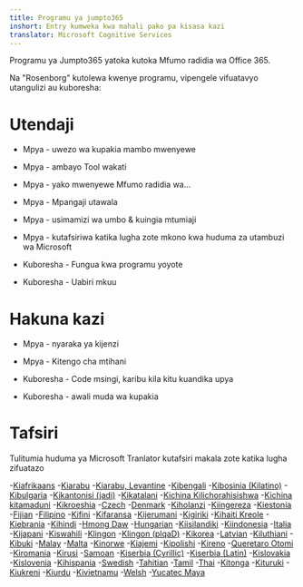 ```yaml
---
title: Programu ya jumpto365
inshort: Entry kumweka kwa mahali pako pa kisasa kazi
translator: Microsoft Cognitive Services
---
```



Programu ya Jumpto365 yatoka kutoka Mfumo radidia wa Office 365. 

Na "Rosenborg" kutolewa kwenye programu, vipengele vifuatavyo utangulizi au kuboresha:

# Utendaji

* Mpya - uwezo wa kupakia mambo mwenyewe

* Mpya - ambayo Tool wakati

* Mpya - yako mwenyewe Mfumo radidia wa...

* Mpya - Mpangaji utawala

* Mpya - usimamizi wa umbo & kuingia mtumiaji

* Mpya - kutafsiriwa katika lugha zote mkono kwa huduma za utambuzi wa Microsoft

* Kuboresha - Fungua kwa programu yoyote

* Kuboresha - Uabiri mkuu

# Hakuna kazi

* Mpya - nyaraka ya kijenzi

* Mpya - Kitengo cha mtihani

* Kuboresha - Code msingi, karibu kila kitu kuandika upya

* Kuboresha - awali muda wa kupakia


# Tafsiri
Tulitumia huduma ya Microsoft Tranlator kutafsiri makala zote katika lugha zifuatazo

-[Kiafrikaans](https://preview.app.jumpto365.com/tool/jumpto365/language/af)
-[Kiarabu](https://preview.app.jumpto365.com/tool/jumpto365/language/ar)
-[Kiarabu, Levantine](https://preview.app.jumpto365.com/tool/jumpto365/language/apc)
-[Kibengali](https://preview.app.jumpto365.com/tool/jumpto365/language/bn)
-[Kibosinia (Kilatino)](https://preview.app.jumpto365.com/tool/jumpto365/language/bs)
-[Kibulgaria](https://preview.app.jumpto365.com/tool/jumpto365/language/bg)
-[Kikantonisi (jadi)](https://preview.app.jumpto365.com/tool/jumpto365/language/yue)
-[Kikatalani](https://preview.app.jumpto365.com/tool/jumpto365/language/ca)
-[Kichina Kilichorahisishwa](https://preview.app.jumpto365.com/tool/jumpto365/language/zh-Hans)
-[Kichina kitamaduni](https://preview.app.jumpto365.com/tool/jumpto365/language/zh-Hant)
-[Kikroeshia](https://preview.app.jumpto365.com/tool/jumpto365/language/hr)
-[Czech](https://preview.app.jumpto365.com/tool/jumpto365/language/cs)
-[Denmark](https://preview.app.jumpto365.com/tool/jumpto365/language/da)
-[Kiholanzi](https://preview.app.jumpto365.com/tool/jumpto365/language/nl)
-[Kiingereza](https://preview.app.jumpto365.com/tool/jumpto365/language/en)
-[Kiestonia](https://preview.app.jumpto365.com/tool/jumpto365/language/et)
-[Fijian](https://preview.app.jumpto365.com/tool/jumpto365/language/fj)
-[Filipino](https://preview.app.jumpto365.com/tool/jumpto365/language/fil)
-[Kifini](https://preview.app.jumpto365.com/tool/jumpto365/language/fi)
-[Kifaransa](https://preview.app.jumpto365.com/tool/jumpto365/language/fr)
-[Kijerumani](https://preview.app.jumpto365.com/tool/jumpto365/language/de)
-[Kigiriki](https://preview.app.jumpto365.com/tool/jumpto365/language/el)
-[Kihaiti Kreole](https://preview.app.jumpto365.com/tool/jumpto365/language/ht)
-[Kiebrania](https://preview.app.jumpto365.com/tool/jumpto365/language/he)
-[Kihindi](https://preview.app.jumpto365.com/tool/jumpto365/language/hi)
-[Hmong Daw](https://preview.app.jumpto365.com/tool/jumpto365/language/mww)
-[Hungarian](https://preview.app.jumpto365.com/tool/jumpto365/language/hu)
-[Kiisilandiki](https://preview.app.jumpto365.com/tool/jumpto365/language/is)
-[Kiindonesia](https://preview.app.jumpto365.com/tool/jumpto365/language/id)
-[Italia](https://preview.app.jumpto365.com/tool/jumpto365/language/it)
-[Kijapani](https://preview.app.jumpto365.com/tool/jumpto365/language/ja)
-[Kiswahili](https://preview.app.jumpto365.com/tool/jumpto365/language/sw)
-[Klingon](https://preview.app.jumpto365.com/tool/jumpto365/language/tlh)
-[Klingon (plqaD)](https://preview.app.jumpto365.com/tool/jumpto365/language/tlh-Qaak)
-[Kikorea](https://preview.app.jumpto365.com/tool/jumpto365/language/ko)
-[Latvian](https://preview.app.jumpto365.com/tool/jumpto365/language/lv)
-[Kiluthiani](https://preview.app.jumpto365.com/tool/jumpto365/language/lt)
-[Kibuki](https://preview.app.jumpto365.com/tool/jumpto365/language/mg)
-[Malay](https://preview.app.jumpto365.com/tool/jumpto365/language/ms)
-[Malta](https://preview.app.jumpto365.com/tool/jumpto365/language/mt)
-[Kinorwe](https://preview.app.jumpto365.com/tool/jumpto365/language/nb)
-[Kiajemi](https://preview.app.jumpto365.com/tool/jumpto365/language/fa)
-[Kipolishi](https://preview.app.jumpto365.com/tool/jumpto365/language/pl)
-[Kireno](https://preview.app.jumpto365.com/tool/jumpto365/language/pt)
-[Queretaro Otomi](https://preview.app.jumpto365.com/tool/jumpto365/language/otq)
-[Kiromania](https://preview.app.jumpto365.com/tool/jumpto365/language/ro)
-[Kirusi](https://preview.app.jumpto365.com/tool/jumpto365/language/ru)
-[Samoan](https://preview.app.jumpto365.com/tool/jumpto365/language/sm)
-[Kiserbia (Cyrillic)](https://preview.app.jumpto365.com/tool/jumpto365/language/sr-Cyrl)
-[Kiserbia (Latin)](https://preview.app.jumpto365.com/tool/jumpto365/language/sr-Latn)
-[Kislovakia](https://preview.app.jumpto365.com/tool/jumpto365/language/sk)
-[Kislovenia](https://preview.app.jumpto365.com/tool/jumpto365/language/sl)
-[Kihispania](https://preview.app.jumpto365.com/tool/jumpto365/language/es)
-[Swedish](https://preview.app.jumpto365.com/tool/jumpto365/language/sv)
-[Tahitian](https://preview.app.jumpto365.com/tool/jumpto365/language/ty)
-[Tamil](https://preview.app.jumpto365.com/tool/jumpto365/language/ta)
-[Thai](https://preview.app.jumpto365.com/tool/jumpto365/language/th)
-[Kitonga](https://preview.app.jumpto365.com/tool/jumpto365/language/to)
-[Kituruki](https://preview.app.jumpto365.com/tool/jumpto365/language/tr)
-[Kiukreni](https://preview.app.jumpto365.com/tool/jumpto365/language/uk)
-[Kiurdu](https://preview.app.jumpto365.com/tool/jumpto365/language/ur)
-[Kivietnamu](https://preview.app.jumpto365.com/tool/jumpto365/language/vi)
-[Welsh](https://preview.app.jumpto365.com/tool/jumpto365/language/cy)
-[Yucatec Maya](https://preview.app.jumpto365.com/tool/jumpto365/language/yua)

